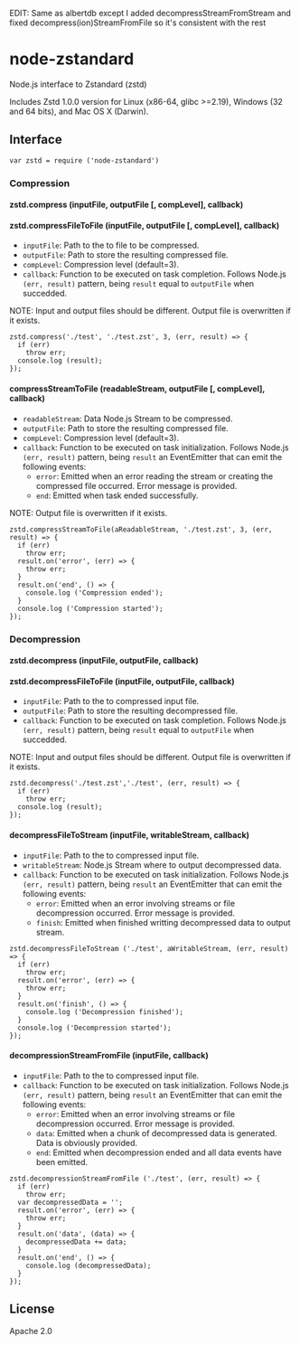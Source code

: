 EDIT: Same as albertdb except I added decompressStreamFromStream and fixed decompress(ion)StreamFromFile so it's consistent with the rest

# node-zstandard
Node.js interface to Zstandard (zstd)

Includes Zstd 1.0.0 version for Linux (x86-64, glibc >=2.19), Windows (32 and 64 bits), and Mac OS X (Darwin).

## Interface

`var zstd = require ('node-zstandard')`

### Compression

#### zstd.compress (inputFile, outputFile [, compLevel], callback)
#### zstd.compressFileToFile (inputFile, outputFile [, compLevel], callback)

* `inputFile`: Path to the to file to be compressed.
* `outputFile`: Path to store the resulting compressed file. 
* `compLevel`: Compression level (default=3).
* `callback`: Function to be executed on task completion. Follows Node.js `(err, result)` pattern, being `result` equal to `outputFile` when succedded.

NOTE: Input and output files should be different. Output file is overwritten if it exists.

```
zstd.compress('./test', './test.zst', 3, (err, result) => {
  if (err)
    throw err;
  console.log (result);
});
```

#### compressStreamToFile (readableStream, outputFile [, compLevel], callback)

* `readableStream`: Data Node.js Stream to be compressed.
* `outputFile`: Path to store the resulting compressed file. 
* `compLevel`: Compression level (default=3).
* `callback`: Function to be executed on task initialization. Follows Node.js `(err, result)` pattern, being `result` an EventEmitter that can emit the following events:
  * `error`: Emitted when an error reading the stream or creating the compressed file occurred. Error message is provided.
  * `end`: Emitted when task ended successfully.

NOTE: Output file is overwritten if it exists.

```
zstd.compressStreamToFile(aReadableStream, './test.zst', 3, (err, result) => {
  if (err)
    throw err;
  result.on('error', (err) => {
    throw err;
  }
  result.on('end', () => {
    console.log ('Compression ended');
  }
  console.log ('Compression started');
});
```

### Decompression

#### zstd.decompress (inputFile, outputFile, callback)
#### zstd.decompressFileToFile (inputFile, outputFile, callback)

* `inputFile`: Path to the to compressed input file.
* `outputFile`: Path to store the resulting decompressed file. 
* `callback`: Function to be executed on task completion. Follows Node.js `(err, result)` pattern, being `result` equal to `outputFile` when succedded.

NOTE: Input and output files should be different. Output file is overwritten if it exists.

```
zstd.decompress('./test.zst','./test', (err, result) => {
  if (err)
    throw err;
  console.log (result);
});
```

#### decompressFileToStream (inputFile, writableStream, callback)

* `inputFile`: Path to the to compressed input file.
* `writableStream`: Node.js Stream where to output decompressed data.
* `callback`: Function to be executed on task initialization. Follows Node.js `(err, result)` pattern, being `result` an EventEmitter that can emit the following events:
  * `error`: Emitted when an error involving streams or file decompression occurred. Error message is provided.
  * `finish`: Emitted when finished writting decompressed data to output stream.

```
zstd.decompressFileToStream ('./test', aWritableStream, (err, result) => {
  if (err)
    throw err;
  result.on('error', (err) => {
    throw err;
  }
  result.on('finish', () => {
    console.log ('Decompression finished');
  }
  console.log ('Decompression started');
});
```

#### decompressionStreamFromFile (inputFile, callback)

* `inputFile`: Path to the to compressed input file.
* `callback`: Function to be executed on task initialization. Follows Node.js `(err, result)` pattern, being `result` an EventEmitter that can emit the following events:
  * `error`: Emitted when an error involving streams or file decompression occurred. Error message is provided.
  * `data`: Emitted when a chunk of decompressed data is generated. Data is obviously provided.
  * `end`: Emitted when decompression ended and all data events have been emitted.

```
zstd.decompressionStreamFromFile ('./test', (err, result) => {
  if (err)
    throw err;
  var decompressedData = '';
  result.on('error', (err) => {
    throw err;
  }
  result.on('data', (data) => {
    decompressedData += data;
  }
  result.on('end', () => {
    console.log (decompressedData);
  }
});
```

## License
Apache 2.0
